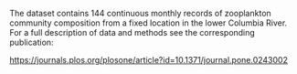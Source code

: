 The dataset contains 144 continuous monthly records of zooplankton community composition from a fixed location in the lower Columbia River. For a full description of data and methods see the corresponding publication:

https://journals.plos.org/plosone/article?id=10.1371/journal.pone.0243002


